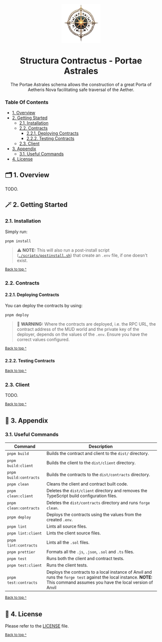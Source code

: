 <p align="center">
  <a href="https://aetherisnova.org">
    <img alt="An ornate golden compass surrounded by orbs" src="../../.assets/aetheris_nova_emblem@128x128.png" style="padding-top: 15px" height="128" />
  </a>
</p>

<h1 align="center">
  Structura Contractus - Portae Astrales
</h1>

<p align="center">
  The Portae Astrales schema allows the construction of a great Porta of Aetheris Nova facilitating safe traversal of the Aether.
</p>

### Table Of Contents

* [1. Overview](#-1-overview)
* [2. Getting Started](#-2-getting-started)
  - [2.1. Installation](#21-installation)
  - [2.2. Contracts](#22-contracts)
    - [2.2.1. Deploying Contracts](#221-deploying-contracts)
    - [2.2.2. Testing Contracts](#222-testing-contracts)
  - [2.3. Client](#23-client)
* [3. Appendix](#-3-appendix)
  - [3.1. Useful Commands](#31-useful-commands)
* [4. License](#-4-license)

## 🗂️ 1. Overview

TODO.

## 🪄 2. Getting Started

### 2.1. Installation

Simply run:

```shell
pnpm install
```

> ⚠️ **NOTE:** This will also run a post-install script ([`./scripts/postinstall.sh`](./scripts/postinstall.sh)) that create an `.env` file, if one doesn't exist.

<sup>[Back to top ^][table-of-contents]</sup>

### 2.2. Contracts

#### 2.2.1. Deploying Contracts

You can deploy the contracts by using:

```shell
pnpm deploy
```

> 🚨 **WARNING:** Where the contracts are deployed, i.e. the RPC URL, the contract address of the MUD world and the private key of the deployer, depends on the values of the `.env`. Ensure you have the correct values configured.

<sup>[Back to top ^][table-of-contents]</sup>

#### 2.2.2. Testing Contracts

<sup>[Back to top ^][table-of-contents]</sup>

### 2.3. Client

TODO.

<sup>[Back to top ^][table-of-contents]</sup>

## 📑 3. Appendix

### 3.1. Useful Commands

| Command                | Description                                                                                                                                                                  |
|------------------------|------------------------------------------------------------------------------------------------------------------------------------------------------------------------------|
| `pnpm build`           | Builds the contract and client to the `dist/` directory.                                                                                                                     |
| `pnpm build:client`    | Builds the client to the `dist/client` directory.                                                                                                                            |
| `pnpm build:contracts` | Builds the contracts to the `dist/contracts` directory.                                                                                                                      |
| `pnpm clean`           | Cleans the client and contract built code.                                                                                                                                   |
| `pnpm clean:client`    | Deletes the `dist/client` directory and removes the TypeScript build configuration files.                                                                                    |
| `pnpm clean:contracts` | Deletes the `dist/contracts` directory and runs `forge clean`.                                                                                                               |
| `pnpm deploy`          | Deploys the contracts using the values from the created `.env`.                                                                                                              |
| `pnpm lint`            | Lints all source files.                                                                                                                                                      |
| `pnpm lint:client`     | Lints the client source files.                                                                                                                                               |
| `pnpm lint:contracts`  | Lints all the `.sol` files.                                                                                                                                                  |
| `pnpm prettier`        | Formats all the `.js`, `.json`, `.sol` and `.ts` files.                                                                                                                      |
| `pnpm test`            | Runs both the client and contract tests.                                                                                                                                     |
| `pnpm test:client`     | Runs the client tests.                                                                                                                                                       |
| `pnpm test:contracts`  | Deploys the contracts to a local instance of Anvil and runs the `forge test` against the local instance. **NOTE:** This command assumes you have the local version of Anvil  |

<sup>[Back to top ^][table-of-contents]</sup>

## 📄 4. License

Please refer to the [LICENSE][license] file.

<sup>[Back to top ^][table-of-contents]</sup>

<!-- links -->
[table-of-contents]: #table-of-contents
[license]: ./LICENSE
